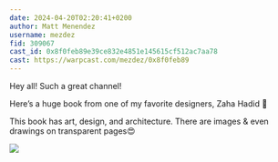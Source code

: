 ```yaml
---
date: 2024-04-20T02:20:41+0200
author: Matt Menendez
username: mezdez
fid: 309067
cast_id: 0x8f0feb89e39ce832e4851e145615cf512ac7aa78
cast: https://warpcast.com/mezdez/0x8f0feb89
---
```

Hey all! Such a great channel!   
  
Here’s a huge book from one of my favorite designers, Zaha Hadid 🖤  
  
This book has art, design, and architecture. There are images & even drawings on transparent pages😍  

![](https://imagedelivery.net/BXluQx4ige9GuW0Ia56BHw/0cb8772b-d764-4207-20b9-e68b2092cc00/original)